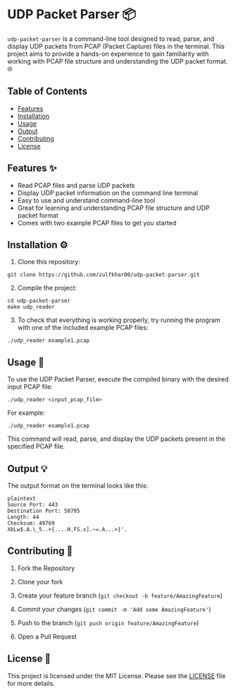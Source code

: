 # UDP Packet Parser 📦

`udp-packet-parser` is a command-line tool designed to read, parse, and display UDP packets from PCAP (Packet Capture) files in the terminal. This project aims to provide a hands-on experience to gain familiarity with working with PCAP file structure and understanding the UDP packet format. 🌐

## Table of Contents

- [Features](#features)
- [Installation](#installation)
- [Usage](#usage)
- [Output](#output)
- [Contributing](#contributing)
- [License](#license)

## Features ✨

- Read PCAP files and parse UDP packets
- Display UDP packet information on the command line terminal
- Easy to use and understand command-line tool
- Great for learning and understanding PCAP file structure and UDP packet format
- Comes with two example PCAP files to get you started

## Installation ⚙️

1. Clone this repository:

`git clone https://github.com/zulfkhar00/udp-packet-parser.git`

2. Compile the project:

```
cd udp-packet-parser
make udp_reader
```

3. To check that everything is working properly, try running the program with one of the included example PCAP files:

```
./udp_reader example1.pcap
```

## Usage 🚀

To use the UDP Packet Parser, execute the compiled binary with the desired input PCAP file:

```
./udp_reader <input_pcap_file>
```

For example:

```
./udp_reader example1.pcap
```

This command will read, parse, and display the UDP packets present in the specified PCAP file.

## Output 💡

The output format on the terminal looks like this:

```
plaintext
Source Port: 443
Destination Port: 58705
Length: 44
Checksum: 49769
XbLw$.A.\_5..+{....H.FS.x].~=.A...>}'.
```

## Contributing 🤝

1. Fork the Repository

2. Clone your fork

3. Create your feature branch (`git checkout -b feature/AmazingFeature`)

4. Commit your changes (`git commit -m 'Add some AmazingFeature'`)

5. Push to the branch (`git push origin feature/AmazingFeature`)

6. Open a Pull Request

## License 📄

This project is licensed under the MIT License. Please see the [LICENSE](LICENSE) file for more details.
